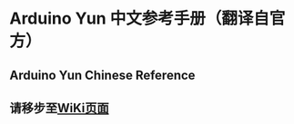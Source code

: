 # Arduino Yun 中文参考手册（翻译自官方）
## Arduino Yun Chinese Reference
## 请移步至[WiKi页面](https://github.com/ZuChen93/Arduino-Yun-Reference-CN/wiki)
